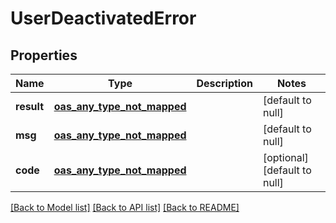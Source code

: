 # UserDeactivatedError
## Properties

Name | Type | Description | Notes
------------ | ------------- | ------------- | -------------
**result** | [**oas_any_type_not_mapped**](.md) |  | [default to null]
**msg** | [**oas_any_type_not_mapped**](.md) |  | [default to null]
**code** | [**oas_any_type_not_mapped**](.md) |  | [optional] [default to null]

[[Back to Model list]](../README.md#documentation-for-models) [[Back to API list]](../README.md#documentation-for-api-endpoints) [[Back to README]](../README.md)

